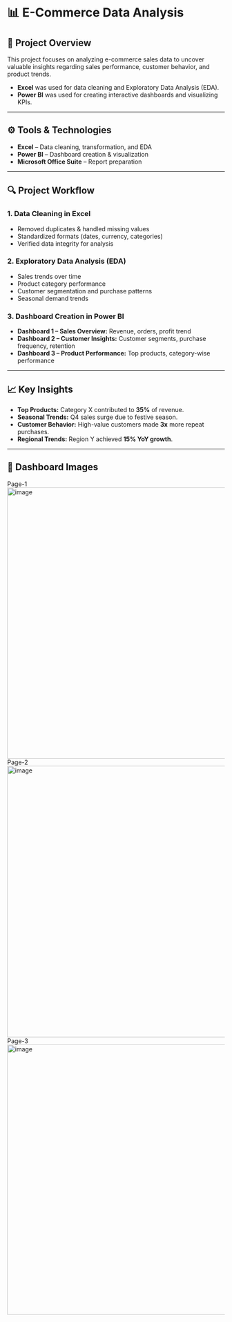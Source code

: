 # 📊 E-Commerce Data Analysis

## 📝 Project Overview  
This project focuses on analyzing e-commerce sales data to uncover valuable insights regarding sales performance, customer behavior, and product trends.  
- **Excel** was used for data cleaning and Exploratory Data Analysis (EDA).  
- **Power BI** was used for creating interactive dashboards and visualizing KPIs.

---

## ⚙️ Tools & Technologies  
- **Excel** – Data cleaning, transformation, and EDA  
- **Power BI** – Dashboard creation & visualization  
- **Microsoft Office Suite** – Report preparation

---

## 🔍 Project Workflow  
### 1. Data Cleaning in Excel  
- Removed duplicates & handled missing values  
- Standardized formats (dates, currency, categories)  
- Verified data integrity for analysis  

### 2. Exploratory Data Analysis (EDA)  
- Sales trends over time  
- Product category performance  
- Customer segmentation and purchase patterns  
- Seasonal demand trends  

### 3. Dashboard Creation in Power BI  
- **Dashboard 1 – Sales Overview:** Revenue, orders, profit trend  
- **Dashboard 2 – Customer Insights:** Customer segments, purchase frequency, retention  
- **Dashboard 3 – Product Performance:** Top products, category-wise performance

---

## 📈 Key Insights  
- **Top Products:** Category X contributed to **35%** of revenue.  
- **Seasonal Trends:** Q4 sales surge due to festive season.  
- **Customer Behavior:** High-value customers made **3x** more repeat purchases.  
- **Regional Trends:** Region Y achieved **15% YoY growth**.

---

## 📂 Dashboard Images
Page-1
<img width="1121" height="628" alt="image" src="https://github.com/user-attachments/assets/281e7833-a297-46f2-993f-dd3e9e47f5e4" />
Page-2
<img width="1116" height="629" alt="image" src="https://github.com/user-attachments/assets/ece70069-a56c-4c6c-8adb-a9cd4dcb2502" />
Page-3
<img width="1117" height="626" alt="image" src="https://github.com/user-attachments/assets/63332cde-2ab3-4c3e-858a-000d22e7a0fb" />



